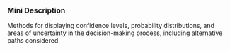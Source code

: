 ### Mini Description

Methods for displaying confidence levels, probability distributions, and areas of uncertainty in the decision-making process, including alternative paths considered.
